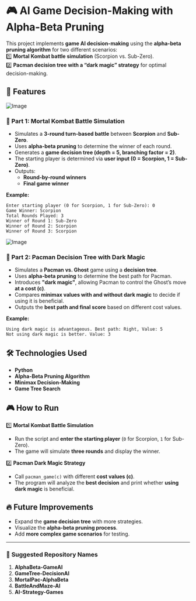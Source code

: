 

# 🎮 AI Game Decision-Making with Alpha-Beta Pruning  

This project implements **game AI decision-making** using the **alpha-beta pruning algorithm** for two different scenarios:  
1️⃣ **Mortal Kombat battle simulation** (Scorpion vs. Sub-Zero).  
2️⃣ **Pacman decision tree with a “dark magic” strategy** for optimal decision-making.  



## 🚀 Features  

![Image](https://github.com/user-attachments/assets/f4f559be-311a-48d8-b173-f6bb6ed675d1)
### **🔹 Part 1: Mortal Kombat Battle Simulation**  
- Simulates a **3-round turn-based battle** between **Scorpion** and **Sub-Zero**.  
- Uses **alpha-beta pruning** to determine the winner of each round.  
- Generates a **game decision tree (depth = 5, branching factor = 2)**.  
- The starting player is determined via **user input (0 = Scorpion, 1 = Sub-Zero)**.  
- Outputs:  
  - **Round-by-round winners**  
  - **Final game winner**  

**Example:**  
```
Enter starting player (0 for Scorpion, 1 for Sub-Zero): 0
Game Winner: Scorpion
Total Rounds Played: 3
Winner of Round 1: Sub-Zero
Winner of Round 2: Scorpion
Winner of Round 3: Scorpion
```
![Image](https://github.com/user-attachments/assets/6d32b3e9-92cd-4b5e-9883-4ca1d03675c7)
### **🔹 Part 2: Pacman Decision Tree with Dark Magic**  
- Simulates a **Pacman vs. Ghost** game using a **decision tree**.  
- Uses **alpha-beta pruning** to determine the best path for Pacman.  
- Introduces **"dark magic"**, allowing Pacman to control the Ghost’s move **at a cost (c)**.  
- Compares **minimax values with and without dark magic** to decide if using it is beneficial.  
- Outputs the **best path and final score** based on different cost values.  

**Example:**  
```
Using dark magic is advantageous. Best path: Right, Value: 5
Not using dark magic is better. Value: 3
```
## 🛠️ Technologies Used  
- **Python**  
- **Alpha-Beta Pruning Algorithm**  
- **Minimax Decision-Making**  
- **Game Tree Search**  

## 🎮 How to Run  
1️⃣ **Mortal Kombat Battle Simulation**  
- Run the script and **enter the starting player** (`0` for Scorpion, `1` for Sub-Zero).  
- The game will simulate **three rounds** and display the winner.  

2️⃣ **Pacman Dark Magic Strategy**  
- Call `pacman_game(c)` with different **cost values (c)**.  
- The program will analyze the **best decision** and print whether **using dark magic** is beneficial.  

## 🔥 Future Improvements  
- Expand the **game decision tree** with more strategies.  
- Visualize the **alpha-beta pruning process**.  
- Add **more complex game scenarios** for testing.  

---

### 🔹 **Suggested Repository Names**  
1. **AlphaBeta-GameAI**  
2. **GameTree-DecisionAI**  
3. **MortalPac-AlphaBeta**  
4. **BattleAndMaze-AI**  
5. **AI-Strategy-Games**  


